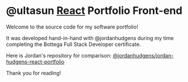 # @ultasun [React](https://reactjs.org/) Portfolio Front-end

Welcome to the source code for my software portfolio!

It was developed hand-in-hand with @jordanhudgens during my time completing the Bottega Full Stack Developer certificate.  

Here is Jordan's repository for comparison: [@jordanhudgens/jordan-hudgens-react-portfolio](https://github.com/jordanhudgens/jordan-hudgens-react-portfolio)

Thank you for reading!

